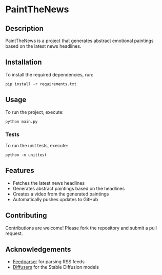 # PaintTheNews

## Description
PaintTheNews is a project that generates abstract emotional paintings based on the latest news headlines.

## Installation
To install the required dependencies, run:
```
pip install -r requirements.txt
```

## Usage
To run the project, execute:
```
python main.py
```

### Tests
To run the unit tests, execute:
```
python -m unittest
```

## Features
- Fetches the latest news headlines
- Generates abstract paintings based on the headlines
- Creates a video from the generated paintings
- Automatically pushes updates to GitHub

## Contributing
Contributions are welcome! Please fork the repository and submit a pull request.

## Acknowledgements
- [Feedparser](https://github.com/kurtmckee/feedparser) for parsing RSS feeds
- [Diffusers](https://github.com/huggingface/diffusers) for the Stable Diffusion models

